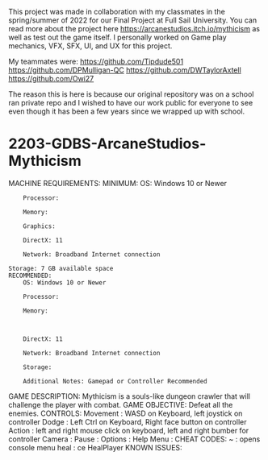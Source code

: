 This project was made in collaboration with my classmates in the spring/summer of 2022 for our Final Project at Full Sail University. You can read more about the project here https://arcanestudios.itch.io/mythicism as well as test out the game itself.
I personally worked on Game play mechanics, VFX, SFX, UI, and UX for this project.
 
My teammates were: 
https://github.com/Tipdude501  
https://github.com/DPMulligan-QC 
https://github.com/DWTaylorAxtell  
https://github.com/Owi27 

The reason this is here is because our original repository was on a school ran private repo and I wished to have our work public for everyone to see even though it has been a few years since we wrapped up with school. 

# 2203-GDBS-ArcaneStudios-Mythicism
MACHINE REQUIREMENTS:
	MINIMUM:
		OS: Windows 10 or Newer
	
		Processor: 
	
		Memory: 
	
		Graphics:
	
		DirectX: 11
	
		Network: Broadband Internet connection
	
	Storage: 7 GB available space
	RECOMMENDED:
		OS: Windows 10 or Newer
	
		Processor: 
	
		Memory: 
	
		
	
		DirectX: 11
	
		Network: Broadband Internet connection
	
		Storage: 
	
		Additional Notes: Gamepad or Controller Recommended

GAME DESCRIPTION:
Mythicism is a souls-like dungeon crawler that will challenge the player with combat.
GAME OBJECTIVE:
Defeat all the enemies.
CONTROLS:
Movement : WASD on Keyboard, left joystick on controller
Dodge : Left Ctrl on Keyboard, Right face button on controller
Action : left and right mouse click on keyboard, left and right bumber for controller
Camera :
Pause :
Options :
Help Menu :
CHEAT CODES:
	~ : opens console menu
	heal : ce HealPlayer
KNOWN ISSUES:


